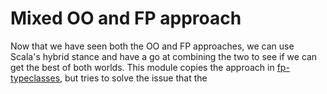 # Mixed OO and FP approach

Now that we have seen both the OO and FP approaches, we can use Scala's hybrid stance and have a go at combining the two to see if we can get the best of both worlds. This module copies the approach in [fp-typeclasses](../fp-typeclasses/README.md), but tries to solve the issue that the 